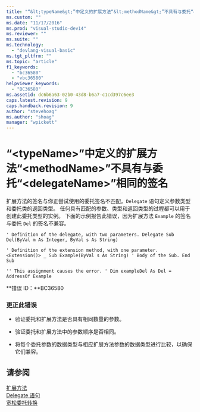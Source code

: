 ```yaml
---
title: "“&lt;typeName&gt;”中定义的扩展方法“&lt;methodName&gt;”不具有与委托“&lt;delegateName&gt;”相同的签名 | Microsoft Docs"
ms.custom: ""
ms.date: "11/17/2016"
ms.prod: "visual-studio-dev14"
ms.reviewer: ""
ms.suite: ""
ms.technology: 
  - "devlang-visual-basic"
ms.tgt_pltfrm: ""
ms.topic: "article"
f1_keywords: 
  - "bc36580"
  - "vbc36580"
helpviewer_keywords: 
  - "BC36580"
ms.assetid: dc6b6a63-02b0-43d8-b6a7-c1cd397c6ee3
caps.latest.revision: 9
caps.handback.revision: 9
author: "stevehoag"
ms.author: "shoag"
manager: "wpickett"
---
```

# “&lt;typeName&gt;”中定义的扩展方法“&lt;methodName&gt;”不具有与委托“&lt;delegateName&gt;”相同的签名
扩展方法的签名与你正尝试使用的委托签名不匹配。`Delegate` 语句定义参数类型和委托类的返回类型。 任何具有匹配的参数、类型和返回类型的过程都可以用于创建此委托类型的实例。 下面的示例报告此错误，因为扩展方法 `Example` 的签名与委托 `Del` 的签名不兼容。  
  
```vb#  
' Definition of the delegate, with two parameters. Delegate Sub Del(ByVal m As Integer, ByVal s As String)  
```  
  
```vb#  
' Definition of the extension method, with one parameter. <Extension()> _ Sub Example(ByVal s As String) ' Body of the Sub. End Sub  
```  
  
```vb#  
'' This assignment causes the error. ' Dim exampleDel As Del = AddressOf Example  
```  
  
 **错误 ID：**BC36580  
  
### 更正此错误  
  
-   验证委托和扩展方法是否具有相同数量的参数。  
  
-   验证委托和扩展方法中的参数顺序是否相同。  
  
-   将每个委托参数的数据类型与相应扩展方法参数的数据类型进行比较，以确保它们兼容。  
  
## 请参阅  
 [扩展方法](../../visual-basic/programming-guide/language-features/procedures/extension-methods.md)   
 [Delegate 语句](../../visual-basic/language-reference/statements/delegate-statement.md)   
 [宽松委托转换](../../visual-basic/programming-guide/language-features/delegates/relaxed-delegate-conversion.md)
